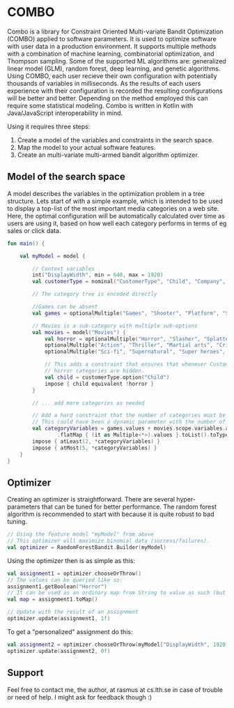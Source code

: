 # COMBO
Combo is a library for Constraint Oriented Multi-variate Bandit Optimization (COMBO) applied to software parameters. It is used to optimize software with user data in a production environment. It supports multiple methods with a combination of machine learning, combinatorial optimization, and Thompson sampling. Some of the supported ML algorithms are: generalized linear model (GLM), random forest, deep learning, and genetic algorithms. Using COMBO, each user recieve their own configuration with potentially thousands of variables in milliseconds. As the results of each users experience with their configuration is recorded the resulting configurations will be better and better. Depending on the method employed this can require some statistical modeling. Combo is written in Kotlin with Java/JavaScript interoperability in mind.

Using it requires three steps: 

1. Create a model of the variables and constraints in the search space.
2. Map the model to your actual software features.
3. Create an multi-variate multi-armed bandit algorithm optimizer.

## Model of the search space

A model describes the variables in the optimization problem in a tree structure. Lets start of with a simple example, which is intended to be used to display a top-list of the most important media categories on a web site. Here, the optimal configuration will be automatically calculated over time as users are using it, based on how well each category performs in terms of eg sales or click data.

```kotlin
fun main() {

    val myModel = model {

        // Context variables
        int("DisplayWidth", min = 640, max = 1920)
        val customerType = nominal("CustomerType", "Child", "Company", "Person")

        // The category tree is encoded directly

        //Games can be absent
        val games = optionalMultiple("Games", "Shooter", "Platform", "Sports", "Action", "Adventure", "Strategy")

        // Movies is a sub-category with multiple sub-options
        val movies = model("Movies") {
            val horror = optionalMultiple("Horror", "Slasher", "Splatter", "Zombie")
            optionalMultiple("Action", "Thriller", "Martial arts", "Crime")
            optionalMultiple("Sci-fi", "Supernatural", "Super heroes", "Fantasy")

            // This adds a constraint that ensures that whenever CustomerType is Child then any of the 
            // horror categories are hidden.
            val child = customerType.option("Child")
            impose { child equivalent !horror }
        }

        // ... add more categories as needed

        // Add a hard constraint that the number of categories must be between 2 and 5.
        // This could have been a dynamic parameter with the number of movie genres instead.
        val categoryVariables = games.values + movies.scope.variables.asSequence()
                .flatMap { (it as Multiple<*>).values }.toList().toTypedArray()
        impose { atLeast(2, *categoryVariables) }
        impose { atMost(5, *categoryVariables) }
    }
}
```

## Optimizer

Creating an optimizer is straightforward. There are several hyper-parameters that can be tuned for better performance. The random forest algorithm is recommended to start with because it is quite robust to bad tuning.

```kotlin
// Using the feature model "myModel" from above
// This optimizer will maximize binomial data (success/failures).
val optimizer = RandomForestBandit.Builder(myModel)
```

Using the optimizer then is as simple as this:

```kotlin
val assignment1 = optimizer.chooseOrThrow()
// The values can be queried like so:
assignment1.getBoolean("Horror")
// It can be used as an ordinary map from String to value as such (but then the structure is lost).
val map = assignment1.toMap()

// Update with the result of an assignment
optimizer.update(assignment1, 1f)
```

To get a "personalized" assignment do this:

```kotlin
val assignment2 = optimizer.chooseOrThrow(myModel["DisplayWidth", 1920], myModel["CustomerType", "Child"])
optimizer.update(assignment2, 0f)
```

## Support
Feel free to contact me, the author, at rasmus at cs.lth.se in case of trouble or need of help. I might ask for feedback though :)
